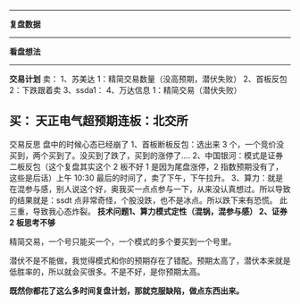 -------------
**复盘数据**

-------------
**看盘想法**


-------------
**交易计划**
卖：
1、苏美达 1：精简交易数量（没高预期，潜伏失败）
2、首板反包 2：下跌跟着卖
3、ssda1：
4、万达信息 1：精简交易（潜伏失败）

买：
天正电气超预期连板：北交所
-------------
交易反思
盘中的时候心态已经崩了
1、首板断板反包：选出来 3 个，一个竞价没买到，两个买到了。没买到了跌了，买到的涨停了....
2、中国银河：模式是证券二板反包（这个复盘其实这个 2 板不好 1 是因为尾盘涨停，2 指数预期没有了，这些是后话）上午 10:30 最后的时间了，卖了下午，下午拉升。
3、算力：就是在混参与感，别人说这个好，奥我买一点点参与一下，从来没认真想过。所以导致的结果就是：ssdt 点非常奇怪，个股没跌，也不是冰点。所以跌下来有恐慌。
此三重，导致我心态炸裂。
**技术问题1、算力模式定性（混锅，混参与感）  2、证券 2 板思考不够**

精简交易，一个号只能买一个，一个模式的多个要买到一个号里。

潜伏不是不能做，我觉得模式和你的预期存在了错配。预期太高了，潜伏本来就是低胜率的，所以就会买很多。不是不好，是你预期太高。

**既然你都花了这么多时间复盘计划，那就克服缺陷，做点东西出来。**